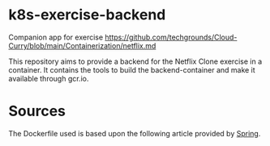 # k8s-exercise-backend
Companion app for exercise https://github.com/techgrounds/Cloud-Curry/blob/main/Containerization/netflix.md

This repository aims to provide a backend for the Netflix Clone exercise in a container. It contains the tools to build the backend-container and make it available through gcr.io.

# Sources
The Dockerfile used is based upon the following article provided by [Spring](https://spring.io/guides/topicals/spring-boot-docker/#_multi_stage_build).

